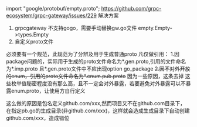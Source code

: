 import "google/protobuf/empty.proto";
https://github.com/grpc-ecosystem/grpc-gateway/issues/229
解决方案
1. grpcgateway 不支持gogo，需要手动替换gw.go文件 empty.Empty->types.Empty
2. 自定义proto文件

必须要有一个规范，此规范为了分辨及用于生成普通proto
凡仅做引用：
1.因package问题的，实际用于生成的proto文件命名为*.gen.proto,引用的文件命名为*.imp.proto
且*.gen.proto文件中不应出现option go_package
~~2.因不对外开放的enum，引用的proto文件命名为*.enum.pub.proto~~ 因为一些原因，这条去掉
这些枚举值秘密程度没有那么高，且不一定会对外暴露，若要避免对外暴露可以不暴露enum.proto，让使用方自行定义

这么做的原因是包名定义github.com/xxx,然而项目又不在github.com目录下，
在指定pb.go的生成目录(非github.com/xxx)，这样就会造成生成目录下自动创建github.com/xxx，造成错位